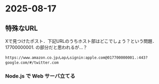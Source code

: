 # 2025-08-17

## 特殊なURL

Xで見つけたポスト．下記URLのうちホスト部はどこでしょう？という問題．17700000001. の部分だと思われるが…？

`https://www․amazon․co․jpんapんsignin:apple․com@017700000001.:443?google․com/#/twitter.com`

### Node.js で Web サーバ立てる

